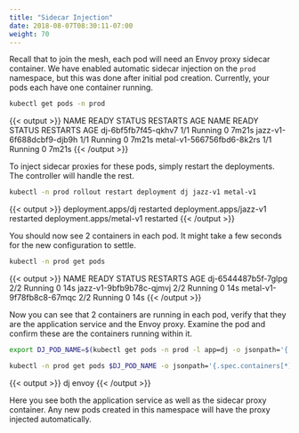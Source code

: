 ```yaml
---
title: "Sidecar Injection"
date: 2018-08-07T08:30:11-07:00
weight: 70
---
```


Recall that to join the mesh, each pod will need an Envoy proxy sidecar container. We have enabled automatic sidecar injection on the `prod` namespace, but this was done after initial pod creation. Currently, your pods each have one container running.

```bash
kubectl get pods -n prod
```

{{< output >}}
NAME                        READY   STATUS    RESTARTS   AGE
NAME                        READY   STATUS    RESTARTS   AGE
dj-6bf5fb7f45-qkhv7         1/1     Running   0          7m21s
jazz-v1-6f688dcbf9-djb9h    1/1     Running   0          7m21s
metal-v1-566756fbd6-8k2rs   1/1     Running   0          7m21s
{{< /output >}}

To inject sidecar proxies for these pods, simply restart the deployments. The controller will handle the rest.

```bash
kubectl -n prod rollout restart deployment dj jazz-v1 metal-v1
```

{{< output >}}
deployment.apps/dj restarted
deployment.apps/jazz-v1 restarted
deployment.apps/metal-v1 restarted
{{< /output >}}

You should now see 2 containers in each pod. It might take a few seconds for the new configuration to settle.

```bash
kubectl -n prod get pods
```

{{< output >}}
NAME                       READY   STATUS    RESTARTS   AGE
dj-6544487b5f-7glpg        2/2     Running   0          14s
jazz-v1-9bfb9b78c-qjmvj    2/2     Running   0          14s
metal-v1-9f78fb8c8-67mqc   2/2     Running   0          14s
{{< /output >}}

Now you can see that 2 containers are running in each pod, verify that they are the application service and the Envoy proxy. Examine the pod and confirm these are the containers running within it.

```bash
export DJ_POD_NAME=$(kubectl get pods -n prod -l app=dj -o jsonpath='{.items[].metadata.name}')

kubectl -n prod get pods $DJ_POD_NAME -o jsonpath='{.spec.containers[*].name}'
```

{{< output >}}
dj envoy
{{< /output >}}

Here you see both the application service as well as the sidecar proxy container. Any new pods created in this namespace will have the proxy injected automatically.

